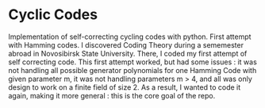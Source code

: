 # Cyclic Codes

Implementation of self-correcting cycling codes with python. First attempt with Hamming codes.
I discovered Coding Theory during a sememester abroad in Novosibirsk State University. There, I coded my first attempt of self correcting code. This first attempt worked, but had some issues : it was not handling all possible generator polynomials for one Hamming Code with given parameter m, it was not handling parameters m > 4, and all was only design to work on a finite field of size 2.
As a result, I wanted to code it again, making it more general : this is the core goal of the repo.
